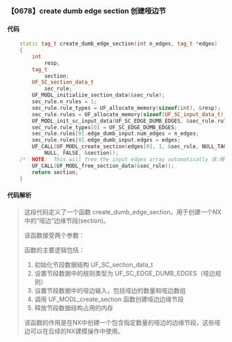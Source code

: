 ### 【0678】create dumb edge section 创建哑边节

#### 代码

```cpp
    static tag_t create_dumb_edge_section(int n_edges, tag_t *edges)  
    {  
        int  
            resp;  
        tag_t  
            section;  
        UF_SC_section_data_t  
            sec_rule;  
        UF_MODL_initialize_section_data(&sec_rule);  
        sec_rule.n_rules = 1;  
        sec_rule.rule_types = UF_allocate_memory(sizeof(int), &resp);  
        sec_rule.rules = UF_allocate_memory(sizeof(UF_SC_input_data_t), &resp);  
        UF_MODL_init_sc_input_data(UF_SC_EDGE_DUMB_EDGES, &sec_rule.rules[0]);  
        sec_rule.rule_types[0] = UF_SC_EDGE_DUMB_EDGES;  
        sec_rule.rules[0].edge_dumb_input.num_edges = n_edges;  
        sec_rule.rules[0].edge_dumb_input.edges = edges;  
        UF_CALL(UF_MODL_create_section(edges[0], 1, &sec_rule, NULL_TAG, NULL,  
            NULL, FALSE, &section));  
    /*  NOTE:  This will free the input edges array automatically 译:释放输入边数组 */  
        UF_CALL(UF_MODL_free_section_data(&sec_rule));  
        return section;  
    }

```

#### 代码解析

> 这段代码定义了一个函数 create_dumb_edge_section，用于创建一个NX中的“哑边”边缘节段(section)。
>
> 该函数接受两个参数：
>
> 函数的主要逻辑包括：
>
> 1. 初始化节段数据结构 UF_SC_section_data_t
> 2. 设置节段数据中的规则类型为 UF_SC_EDGE_DUMB_EDGES（哑边规则）
> 3. 设置节段数据中的哑边输入，包括哑边的数量和哑边数组
> 4. 调用 UF_MODL_create_section 函数创建哑边边缘节段
> 5. 释放节段数据结构占用的内存
>
> 该函数的作用是在NX中创建一个包含指定数量的哑边的边缘节段，这些哑边可以在后续的NX建模操作中使用。
>
